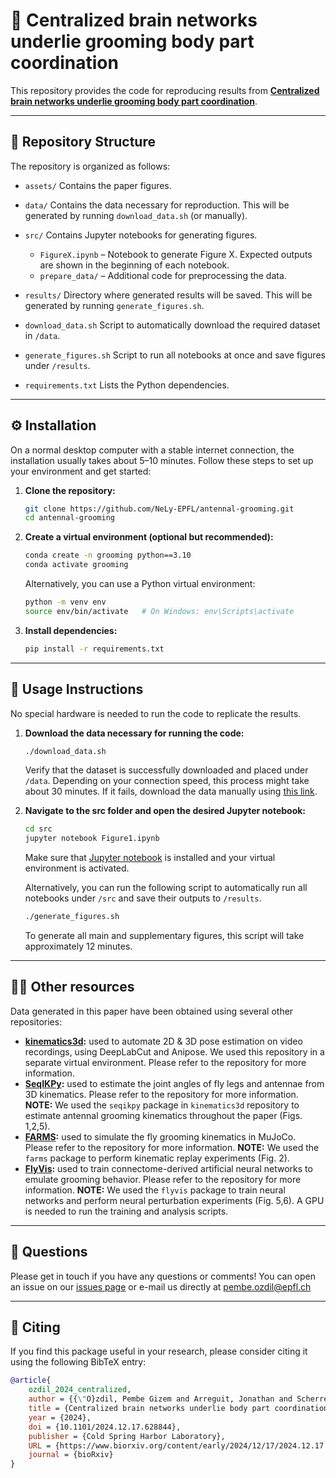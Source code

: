# 🧠 Centralized brain networks underlie grooming body part coordination

This repository provides the code for reproducing results from
[**Centralized brain networks underlie grooming body part coordination**](https://www.biorxiv.org/content/10.1101/2024.12.17.628844v1).

---

## 📂 Repository Structure

The repository is organized as follows:

- `assets/`
  Contains the paper figures.

- `data/`
  Contains the data necessary for reproduction. This will be generated by running `download_data.sh` (or manually).

- `src/`
  Contains Jupyter notebooks for generating figures.
  - `FigureX.ipynb` – Notebook to generate Figure X. Expected outputs are shown in the beginning of each notebook.
  - `prepare_data/` – Additional code for preprocessing the data.

- `results/`
  Directory where generated results will be saved. This will be generated by running `generate_figures.sh`.

- `download_data.sh`
  Script to automatically download the required dataset in `/data`.

- `generate_figures.sh`
  Script to run all notebooks at once and save figures under `/results`.

- `requirements.txt`
  Lists the Python dependencies.

---

## ⚙️ Installation

On a normal desktop computer with a stable internet connection, the installation usually takes about 5–10 minutes. Follow these steps to set up your environment and get started:

1. **Clone the repository:**
   ```bash
   git clone https://github.com/NeLy-EPFL/antennal-grooming.git
   cd antennal-grooming
   ```
2. **Create a virtual environment (optional but recommended):**
   ```bash
   conda create -n grooming python==3.10
   conda activate grooming
   ```
    Alternatively, you can use a Python virtual environment:
   ```bash
   python -m venv env
   source env/bin/activate   # On Windows: env\Scripts\activate
   ```

2. **Install dependencies:**
   ```bash
   pip install -r requirements.txt
   ```

---
## 🚀 Usage Instructions

No special hardware is needed to run the code to replicate the results.

1. **Download the data necessary for running the code:**
   ```bash
   ./download_data.sh
   ```
    Verify that the dataset is successfully downloaded and placed under `/data`. Depending on your connection speed, this process might take about 30 minutes.
    If it fails, download the data manually using [this link](https://dataverse.harvard.edu/dataset.xhtml?persistentId=doi:10.7910/DVN/N8ITTG#).

2. **Navigate to the src folder and open the desired Jupyter notebook:**
   ```bash
   cd src
   jupyter notebook Figure1.ipynb
   ```
   Make sure that [Jupyter notebook](https://jupyter.org/install) is installed and your virtual environment is activated.

   Alternatively, you can run the following script to automatically run all notebooks under `/src` and save their outputs to `/results`.
   ```bash
   ./generate_figures.sh
   ```
   To generate all main and supplementary figures, this script will take approximately 12 minutes.
---
## 👩‍💻 Other resources

Data generated in this paper have been obtained using several other repositories:

* **[kinematics3d](https://github.com/NeLy-EPFL/kinematics3d):** used to automate 2D & 3D pose estimation on video recordings, using DeepLabCut and Anipose. We used this repository in a separate virtual environment. Please refer to the repository for more information.
* **[SeqIKPy](https://github.com/NeLy-EPFL/sequential-inverse-kinematics):** used to estimate the joint angles of fly legs and antennae from 3D kinematics. Please refer to the repository for more information.
**NOTE:** We used the `seqikpy` package in `kinematics3d` repository to estimate antennal grooming kinematics throughout the paper (Figs. 1,2,5).
* **[FARMS](https://github.com/farmsim):** used to simulate the fly grooming kinematics in MuJoCo. Please refer to the repository for more information.
**NOTE:** We used the `farms` package to perform kinematic replay experiments (Fig. 2).
* **[FlyVis](https://github.com/gizemozd/flyvis):** used to train connectome-derived artificial neural networks to emulate grooming behavior. Please refer to the repository for more information.
**NOTE:** We used the `flyvis` package to train neural networks and perform neural perturbation experiments (Fig. 5,6). A GPU is needed to run the training and analysis scripts.

---
## 🐞 Questions
Please get in touch if you have any questions or comments!
You can open an issue on our [issues page](https://github.com/NeLy-EPFL/antennal-grooming/issues) or e-mail us directly at pembe.ozdil@epfl.ch

---
## 💬 Citing
If you find this package useful in your research, please consider citing it using the following BibTeX entry:
```bibtex
@article{
    ozdil_2024_centralized,
    author = {{\"O}zdil, Pembe Gizem and Arreguit, Jonathan and Scherrer, Clara and Ijspeert, Auke and Ramdya, Pavan},
    title = {Centralized brain networks underlie body part coordination during grooming},
    year = {2024},
    doi = {10.1101/2024.12.17.628844},
    publisher = {Cold Spring Harbor Laboratory},
    URL = {https://www.biorxiv.org/content/early/2024/12/17/2024.12.17.628844},
    journal = {bioRxiv}
}
```

